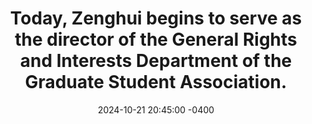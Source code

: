 ---
title: "Today, Zenghui begins to serve as the director of the General Rights and Interests Department of the Graduate Student Association."
date: 2024-10-21 20:45:00 -0400
---